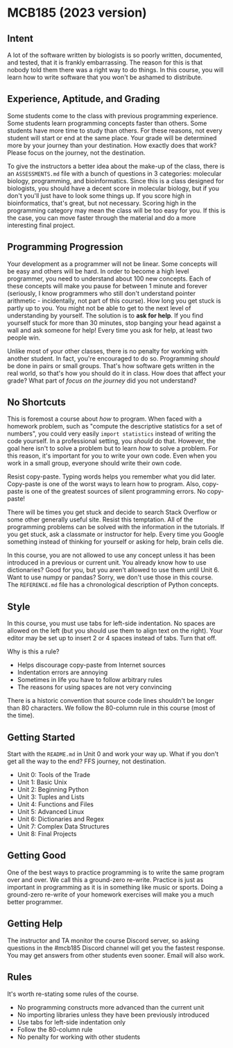 MCB185 (2023 version)
=====================

## Intent ##

A lot of the software written by biologists is so poorly written, documented,
and tested, that it is frankly embarrassing. The reason for this is that nobody
told them there was a right way to do things. In this course, you will learn
how to write software that you won't be ashamed to distribute.

## Experience, Aptitude, and Grading ##

Some students come to the class with previous programming experience. Some
students learn programming concepts faster than others. Some students have more
time to study than others. For these reasons, not every student will start or
end at the same place. Your grade will be determined more by your journey than
your destination. How exactly does that work? Please focus on the journey, not
the destination.

To give the instructors a better idea about the make-up of the class, there is
an `ASSESSMENTS.md` file with a bunch of questions in 3 categories: molecular
biology, programming, and bioinformatics. Since this is a class designed for
biologists, you should have a decent score in molecular biology, but if you
don't you'll just have to look some things up. If you score high in
bioinformatics, that's great, but not necessary. Scoring high in the
programming category may mean the class will be too easy for you. If this is
the case, you can move faster through the material and do a more interesting
final project.

## Programming Progression ##

Your development as a programmer will not be linear. Some concepts will be easy
and others will be hard. In order to become a high level programmer, you need
to understand about 100 new concepts. Each of these concepts will make you
pause for between 1 minute and forever (seriously, I know programmers who still
don't understand pointer arithmetic - incidentally, not part of this course).
How long you get stuck is partly up to you. You might not be able to get to the
next level of understanding by yourself. The solution is to **ask for help**.
If you find yourself stuck for more than 30 minutes, stop banging your head
against a wall and ask someone for help! Every time you ask for help, at least
two people win.

Unlike most of your other classes, there is no penalty for working with another
student. In fact, you're encouraged to do so. Programming *should* be done in
pairs or small groups. That's how software gets written in the real world, so
that's how you should do it in class. How does that affect your grade? What
part of *focus on the journey* did you not understand?

## No Shortcuts ##

This is foremost a course about *how* to program. When faced with a homework
problem, such as "compute the descriptive statistics for a set of numbers", you
could very easily `import statistics` instead of writing the code yourself. In
a professional setting, you *should* do that. However, the goal here isn't to
solve a problem but to learn *how* to solve a problem. For this reason, it's
important for you to write your own code. Even when you work in a small group,
everyone should write their own code.

Resist copy-paste. Typing words helps you remember what you did later.
Copy-paste is one of the worst ways to learn how to program. Also, copy-paste
is one of the greatest sources of silent programming errors. No copy-paste!

There will be times you get stuck and decide to search Stack Overflow or some
other generally useful site. Resist this temptation. All of the programming
problems can be solved with the information in the tutorials. If you get stuck,
ask a classmate or instructor for help. Every time you Google something instead
of thinking for yourself or asking for help, brain cells die.

In this course, you are not allowed to use any concept unless it has been
introduced in a previous or current unit. You already know how to use
dictionaries? Good for you, but you aren't allowed to use them until Unit 6.
Want to use numpy or pandas? Sorry, we don't use those in this course. The
`REFERENCE.md` file has a chronological description of Python concepts.

## Style ##

In this course, you must use tabs for left-side indentation. No spaces are
allowed on the left (but you should use them to align text on the right). Your
editor may be set up to insert 2 or 4 spaces instead of tabs. Turn that off.

Why is this a rule?

+ Helps discourage copy-paste from Internet sources
+ Indentation errors are annoying
+ Sometimes in life you have to follow arbitrary rules
+ The reasons for using spaces are not very convincing

There is a historic convention that source code lines shouldn't be longer than
80 characters. We follow the 80-column rule in this course (most of the time).

## Getting Started ##

Start with the `README.md` in Unit 0 and work your way up. What if you don't
get all the way to the end? FFS journey, not destination.

+ Unit 0: Tools of the Trade
+ Unit 1: Basic Unix
+ Unit 2: Beginning Python
+ Unit 3: Tuples and Lists
+ Unit 4: Functions and Files
+ Unit 5: Advanced Linux
+ Unit 6: Dictionaries and Regex
+ Unit 7: Complex Data Structures
+ Unit 8: Final Projects

## Getting Good ##

One of the best ways to practice programming is to write the same program over
and over. We call this a ground-zero re-write. Practice is just as important in
programming as it is in something like music or sports. Doing a ground-zero
re-write of your homework exercises will make you a much better programmer.

## Getting Help ##

The instructor and TA monitor the course Discord server, so asking questions in
the #mcb185 Discord channel will get you the fastest response. You may get
answers from other students even sooner. Email will also work.

## Rules ##

It's worth re-stating some rules of the course.

+ No programming constructs more advanced than the current unit
+ No importing libraries unless they have been previously introduced
+ Use tabs for left-side indentation only
+ Follow the 80-column rule
+ No penalty for working with other students
